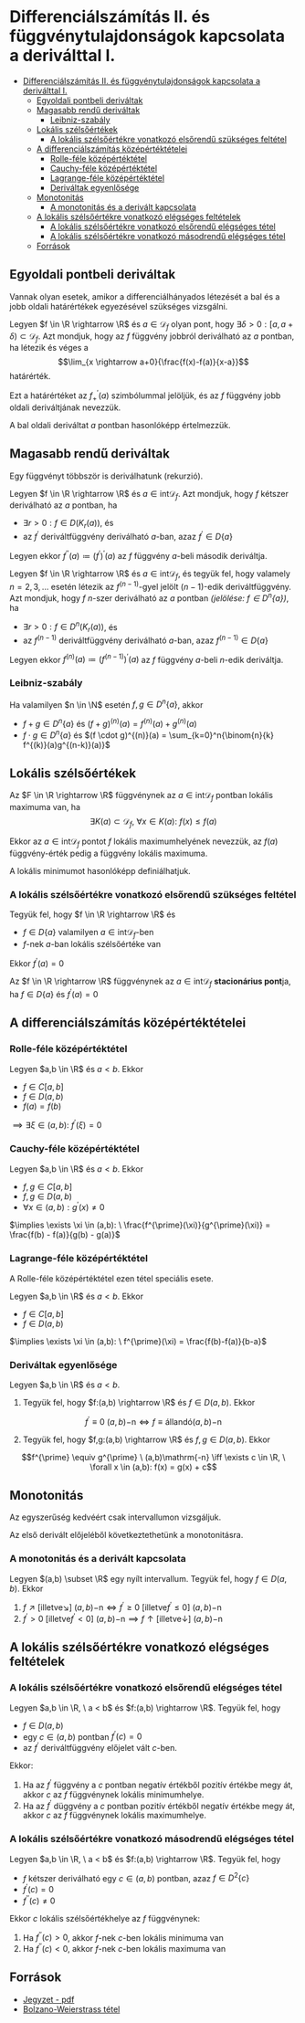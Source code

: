 # Differenciálszámítás II. és függvénytulajdonságok kapcsolata a deriválttal I.

<!--toc:start-->
- [Differenciálszámítás II. és függvénytulajdonságok kapcsolata a deriválttal I.](#differenciálszámítás-ii-és-függvénytulajdonságok-kapcsolata-a-deriválttal-i)
  - [Egyoldali pontbeli deriváltak](#egyoldali-pontbeli-deriváltak)
  - [Magasabb rendű deriváltak](#magasabb-rendű-deriváltak)
    - [Leibniz-szabály](#leibniz-szabály)
  - [Lokális szélsőértékek](#lokális-szélsőértékek)
    - [A lokális szélsőértékre vonatkozó elsőrendű szükséges feltétel](#a-lokális-szélsőértékre-vonatkozó-elsőrendű-szükséges-feltétel)
  - [A differenciálszámítás középértéktételei](#a-differenciálszámítás-középértéktételei)
    - [Rolle-féle középértéktétel](#rolle-féle-középértéktétel)
    - [Cauchy-féle középértéktétel](#cauchy-féle-középértéktétel)
    - [Lagrange-féle középértéktétel](#lagrange-féle-középértéktétel)
    - [Deriváltak egyenlősége](#deriváltak-egyenlősége)
  - [Monotonitás](#monotonitás)
    - [A monotonitás és a derivált kapcsolata](#a-monotonitás-és-a-derivált-kapcsolata)
  - [A lokális szélsőértékre vonatkozó elégséges feltételek](#a-lokális-szélsőértékre-vonatkozó-elégséges-feltételek)
    - [A lokális szélsőértékre vonatkozó elsőrendű elégséges tétel](#a-lokális-szélsőértékre-vonatkozó-elsőrendű-elégséges-tétel)
    - [A lokális szélsőértékre vonatkozó másodrendű elégséges tétel](#a-lokális-szélsőértékre-vonatkozó-másodrendű-elégséges-tétel)
  - [Források](#források)
<!--toc:end-->

## Egyoldali pontbeli deriváltak
Vannak olyan esetek, amikor a differenciálhányados létezését a bal és a jobb oldali határértékek
egyezésével szükséges vizsgálni.

Legyen $f \in \R \rightarrow \R$ és $a \in \mathcal{D}_f$ olyan pont, hogy $\exists \delta > 0: [a, a+\delta) \subset \mathcal{D}_f$.
Azt mondjuk, hogy az $f$ függvény jobbról deriválható az $a$ pontban, ha létezik és véges a
$$\lim_{x \rightarrow a+0}{\frac{f(x)-f(a)}{x-a}}$$ határérték.

Ezt a határértéket az $f^{\prime}_+(a)$ szimbólummal jelöljük, és az $f$ függvény jobb oldali deriváltjának nevezzük.

A bal oldali deriváltat $a$ pontban hasonlóképp értelmezzük.

## Magasabb rendű deriváltak
Egy függvényt többször is deriválhatunk (rekurzió).

Legyen $f \in \R \rightarrow \R$ és $a \in \mathrm{int}\mathcal{D}_f$. Azt mondjuk, hogy $f$ kétszer deriválható az $a$ pontban, ha
- $\exists r > 0: f \in D(K_r(a))$, és
- az $f^{\prime}$ deriváltfüggvény deriválható $a$-ban, azaz $f^{\prime} \in D\{a\}$

Legyen ekkor $f^{\prime\prime}(a) \coloneqq (f^{\prime})^{\prime}(a)$ az $f$ függvény $a$-beli második deriváltja.


Legyen $f \in \R \rightarrow \R$ és $a \in \mathrm{int}\mathcal{D}_f$, és tegyük fel, hogy valamely $n = 2,3, \dots$ esetén
létezik az $f^{(n-1)}$-gyel jelölt $(n-1)$-edik deriváltfüggvény. Azt mondjuk, hogy $f$ $n$-szer deriválható az $a$ pontban _(jelölése: $f \in D^n\{a\}$)_, ha
- $\exists r > 0: f \in D^n(K_r(a))$, és
- az $f^{(n-1)}$ deriváltfüggvény deriválható $a$-ban, azaz $f^{(n-1)} \in D\{a\}$

Legyen ekkor $f^{(n)}(a) \coloneqq (f^{(n-1)})^{\prime}(a)$ az $f$ függvény $a$-beli $n$-edik deriváltja.

### Leibniz-szabály
Ha valamilyen $n \in \N$ esetén $f,g \in D^n\{a\}$, akkor
- $f + g \in D^n\{a\}$ és $(f + g)^{(n)}(a) = f^{(n)}(a) + g^{(n)}(a)$
- $f \cdot g \in D^n\{a\}$ és $(f \cdot g)^{(n)}(a) = \sum_{k=0}^n{\binom{n}{k} f^{(k)}(a)g^{(n-k)}(a)}$

## Lokális szélsőértékek
Az $F \in \R \rightarrow \R$ függvénynek az $a \in \mathrm{int}\mathcal{D}_f$ pontban lokális maximuma van, ha
$$\exists K(a) \subset \mathcal{D}_f, \ \forall x \in K(a): \ f(x) \leq f(a)$$

Ekkor az $a \in \mathrm{int}\mathcal{D}_f$ pontot $f$ lokális maximumhelyének nevezzük, az $f(a)$ függvény-érték
pedig a függvény lokális maximuma.

A lokális minimumot hasonlóképp definiálhatjuk.

### A lokális szélsőértékre vonatkozó elsőrendű szükséges feltétel
Tegyük fel, hogy $f \in \R \rightarrow \R$ és
- $f \in D\{a\}$ valamilyen $a \in \mathrm{int}\mathcal{D}_f$-ben
- $f$-nek $a$-ban lokális szélsőértéke van

Ekkor $f^{\prime}(a) = 0$

Az $f \in \R \rightarrow \R$ függvénynek az $a \in \mathrm{int}\mathcal{D}_f$ **stacionárius pont**ja, ha $f \in D\{a\}$ és $f^{\prime}(a) = 0$

## A differenciálszámítás középértéktételei
### Rolle-féle középértéktétel
Legyen $a,b \in \R$ és $a < b$. Ekkor
- $f \in C[a,b]$
- $f \in D(a,b)$
- $f(a) = f(b)$

$\implies \exists \xi \in (a,b): \ f^{\prime}(\xi) = 0$

### Cauchy-féle középértéktétel
Legyen $a,b \in \R$ és $a < b$. Ekkor
- $f, g \in C[a,b]$
- $f, g \in D(a,b)$
- $\forall x \in (a,b): g^{\prime}(x) \neq 0$

$\implies \exists \xi \in (a,b): \ \frac{f^{\prime}(\xi)}{g^{\prime}(\xi)} = \frac{f(b) - f(a)}{g(b) - g(a)}$

### Lagrange-féle középértéktétel
A Rolle-féle középértéktétel ezen tétel speciális esete.

Legyen $a,b \in \R$ és $a < b$. Ekkor
- $f \in C[a,b]$
- $f \in D(a,b)$

$\implies \exists \xi \in (a,b): \ f^{\prime}(\xi) = \frac{f(b)-f(a)}{b-a}$

### Deriváltak egyenlősége
Legyen $a,b \in \R$ és $a < b$.
1. Tegyük fel, hogy $f:(a,b) \rightarrow \R$ és $f \in D(a,b)$. Ekkor

$$f^{\prime} \equiv 0 \  (a,b)\mathrm{-n} \iff f \equiv \mathrm{állandó} (a,b)\mathrm{-n}$$

2. Tegyük fel, hogy $f,g:(a,b) \rightarrow \R$ és $f,g \in D(a,b)$. Ekkor

$$f^{\prime} \equiv g^{\prime} \ (a,b)\mathrm{-n} \iff \exists c \in \R, \ \forall x \in (a,b): f(x) = g(x) + c$$

## Monotonitás
Az egyszerűség kedvéért csak intervallumon vizsgáljuk.

Az első derivált előjeléből következtethetünk a monotonitásra.

### A monotonitás és a derivált kapcsolata
Legyen $(a,b) \subset \R$ egy nyílt intervallum. Tegyük fel, hogy $f \in D(a,b)$. Ekkor
1. $f \nearrow [\mathrm{illetve} \searrow] \  (a,b)\mathrm{-n} \iff f^{\prime} \geq 0 \ [\mathrm{illetve} f^{\prime} \leq 0] \ (a,b)\mathrm{-n}$
2. $f^{\prime}  > 0 \ [\mathrm{illetve} f^{\prime} < 0] \  (a,b)\mathrm{-n} \implies f \uparrow [\mathrm{illetve} \downarrow] \ (a,b)\mathrm{-n}$

## A lokális szélsőértékre vonatkozó elégséges feltételek
### A lokális szélsőértékre vonatkozó elsőrendű elégséges tétel
Legyen $a,b \in \R, \ a < b$ és $f:(a,b) \rightarrow \R$. Tegyük fel, hogy
- $f \in D(a,b)$
- egy $c \in (a,b)$ pontban $f^{\prime}(c) = 0$
- az $f^{\prime}$ deriváltfüggvény előjelet vált $c$-ben.

Ekkor:
1. Ha az $f^{\prime}$ függvény a $c$ pontban negatív értékből pozitív értékbe megy át, akkor $c$ az $f$ függvénynek lokális minimumhelye.
2. Ha az $f^{\prime}$ düggvény a $c$ pontban pozitív értékből negatív értékbe megy át, akkor $c$ az $f$ függvénynek lokális maximumhelye.

### A lokális szélsőértékre vonatkozó másodrendű elégséges tétel
Legyen $a,b \in \R, \ a < b$ és $f:(a,b) \rightarrow \R$. Tegyük fel, hogy
- $f$ kétszer deriválható egy $c \in (a,b)$ pontban, azaz $f \in D^2\{c\}$
- $f^{\prime}(c) = 0$
- $f^{\prime\prime}(c) \neq 0$

Ekkor $c$ lokális szélsőértékhelye az $f$ függvénynek:
1. Ha $f^{\prime\prime}(c) > 0$, akkor $f$-nek $c$-ben lokális minimuma van
2. Ha $f^{\prime\prime}(c) < 0$, akkor $f$-nek $c$-ben lokális maximuma van

## Források
- [Jegyzet - pdf](https://numanal.inf.elte.hu/~szili/Oktatas/An_II_F_2023_tavasz/02_AnIIF-Ea_2023_tavasz.pdf)
- [Bolzano-Weierstrass tétel](https://hu.wikipedia.org/wiki/Bolzano%E2%80%93Weierstrass-t%C3%A9tel)